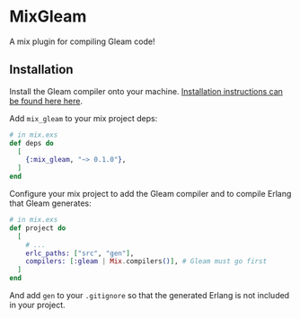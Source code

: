 # MixGleam

A mix plugin for compiling Gleam code!

## Installation

Install the Gleam compiler onto your machine. [Installation instructions can
be found here here](https://gleam.run/getting-started/installing-gleam.html).

Add `mix_gleam` to your mix project deps:

```elixir
# in mix.exs
def deps do
  [
    {:mix_gleam, "~> 0.1.0"},
  ]
end
```

Configure your mix project to add the Gleam compiler and to compile Erlang
that Gleam generates:

```elixir
# in mix.exs
def project do
  [
    # ...
    erlc_paths: ["src", "gen"],
    compilers: [:gleam | Mix.compilers()], # Gleam must go first
  ]
end
```

And add `gen` to your `.gitignore` so that the generated Erlang is not
included in your project.
